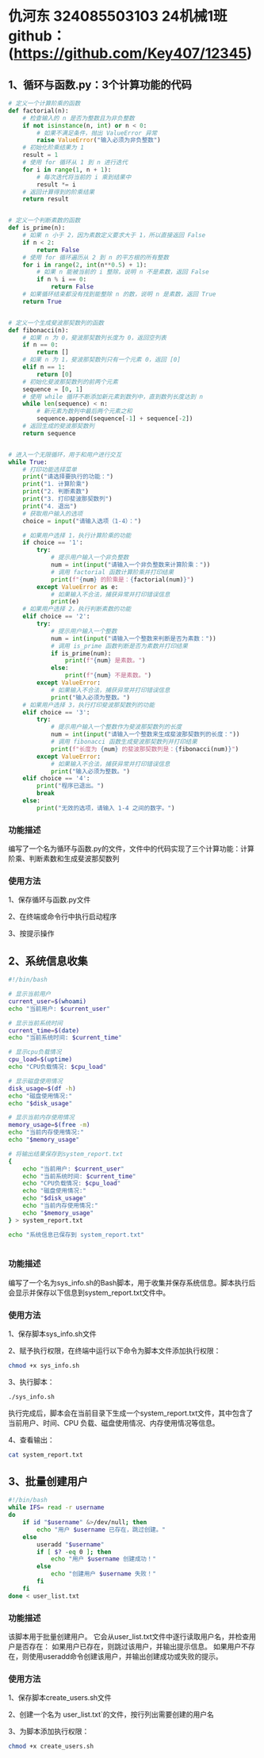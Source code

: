 # 仇河东 324085503103 24机械1班 github：(https://github.com/Key407/12345)
## 1、循环与函数.py：3个计算功能的代码
```python
# 定义一个计算阶乘的函数
def factorial(n):
    # 检查输入的 n 是否为整数且为非负整数
    if not isinstance(n, int) or n < 0:
        # 如果不满足条件，抛出 ValueError 异常
        raise ValueError("输入必须为非负整数")
    # 初始化阶乘结果为 1
    result = 1
    # 使用 for 循环从 1 到 n 进行迭代
    for i in range(1, n + 1):
        # 每次迭代将当前的 i 乘到结果中
        result *= i
    # 返回计算得到的阶乘结果
    return result


# 定义一个判断素数的函数
def is_prime(n):
    # 如果 n 小于 2，因为素数定义要求大于 1，所以直接返回 False
    if n < 2:
        return False
    # 使用 for 循环遍历从 2 到 n 的平方根的所有整数
    for i in range(2, int(n**0.5) + 1):
        # 如果 n 能被当前的 i 整除，说明 n 不是素数，返回 False
        if n % i == 0:
            return False
    # 如果循环结束都没有找到能整除 n 的数，说明 n 是素数，返回 True
    return True


# 定义一个生成斐波那契数列的函数
def fibonacci(n):
    # 如果 n 为 0，斐波那契数列长度为 0，返回空列表
    if n == 0:
        return []
    # 如果 n 为 1，斐波那契数列只有一个元素 0，返回 [0]
    elif n == 1:
        return [0]
    # 初始化斐波那契数列的前两个元素
    sequence = [0, 1]
    # 使用 while 循环不断添加新元素到数列中，直到数列长度达到 n
    while len(sequence) < n:
        # 新元素为数列中最后两个元素之和
        sequence.append(sequence[-1] + sequence[-2])
    # 返回生成的斐波那契数列
    return sequence


# 进入一个无限循环，用于和用户进行交互
while True:
    # 打印功能选择菜单
    print("请选择要执行的功能：")
    print("1. 计算阶乘")
    print("2. 判断素数")
    print("3. 打印斐波那契数列")
    print("4. 退出")
    # 获取用户输入的选项
    choice = input("请输入选项（1-4）：")

    # 如果用户选择 1，执行计算阶乘的功能
    if choice == '1':
        try:
            # 提示用户输入一个非负整数
            num = int(input("请输入一个非负整数来计算阶乘："))
            # 调用 factorial 函数计算阶乘并打印结果
            print(f"{num} 的阶乘是：{factorial(num)}")
        except ValueError as e:
            # 如果输入不合法，捕获异常并打印错误信息
            print(e)
    # 如果用户选择 2，执行判断素数的功能
    elif choice == '2':
        try:
            # 提示用户输入一个整数
            num = int(input("请输入一个整数来判断是否为素数："))
            # 调用 is_prime 函数判断是否为素数并打印结果
            if is_prime(num):
                print(f"{num} 是素数。")
            else:
                print(f"{num} 不是素数。")
        except ValueError:
            # 如果输入不合法，捕获异常并打印错误信息
            print("输入必须为整数。")
    # 如果用户选择 3，执行打印斐波那契数列的功能
    elif choice == '3':
        try:
            # 提示用户输入一个整数作为斐波那契数列的长度
            num = int(input("请输入一个整数来生成斐波那契数列的长度："))
            # 调用 fibonacci 函数生成斐波那契数列并打印结果
            print(f"长度为 {num} 的斐波那契数列是：{fibonacci(num)}")
        except ValueError:
            # 如果输入不合法，捕获异常并打印错误信息
            print("输入必须为整数。")
    elif choice == '4':
        print("程序已退出。")
        break
    else:
        print("无效的选项，请输入 1-4 之间的数字。")
```

### 功能描述
编写了一个名为循环与函数.py的文件，文件中的代码实现了三个计算功能：计算阶乘、判断素数和生成斐波那契数列
### 使用方法
1、保存循环与函数.py文件

2、在终端或命令行中执行启动程序

3、按提示操作


## 2、系统信息收集
```bash
#!/bin/bash

# 显示当前用户
current_user=$(whoami)
echo "当前用户: $current_user"

# 显示当前系统时间
current_time=$(date)
echo "当前系统时间: $current_time"

# 显示cpu负载情况
cpu_load=$(uptime)
echo "CPU负载情况: $cpu_load"

# 显示磁盘使用情况
disk_usage=$(df -h)
echo "磁盘使用情况:"
echo "$disk_usage"

# 显示当前内存使用情况
memory_usage=$(free -m)
echo "当前内存使用情况:"
echo "$memory_usage"

# 将输出结果保存到system_report.txt
{
    echo "当前用户: $current_user"
    echo "当前系统时间: $current_time"
    echo "CPU负载情况: $cpu_load"
    echo "磁盘使用情况:"
    echo "$disk_usage"
    echo "当前内存使用情况:"
    echo "$memory_usage"
} > system_report.txt

echo "系统信息已保存到 system_report.txt"
    
```

### 功能描述
编写了一个名为sys_info.sh的Bash脚本，用于收集并保存系统信息。脚本执行后会显示并保存以下信息到system_report.txt文件中。
### 使用方法
1、保存脚本sys_info.sh文件

2、赋予执行权限，在终端中运行以下命令为脚本文件添加执行权限：
```bash
chmod +x sys_info.sh
```

3、执行脚本：
```bash
./sys_info.sh
```
执行完成后，脚本会在当前目录下生成一个system_report.txt文件，其中包含了当前用户、时间、CPU 负载、磁盘使用情况、内存使用情况等信息。

4、查看输出：
```bash
cat system_report.txt
```


## 3、批量创建用户
```bash
#!/bin/bash
while IFS= read -r username
do
    if id "$username" &>/dev/null; then
        echo "用户 $username 已存在，跳过创建。"
    else
        useradd "$username"
        if [ $? -eq 0 ]; then
            echo "用户 $username 创建成功！"
        else
            echo "创建用户 $username 失败！"
        fi
    fi
done < user_list.txt
```

### 功能描述
该脚本用于批量创建用户。
它会从user_list.txt文件中逐行读取用户名，并检查用户是否存在：
如果用户已存在，则跳过该用户，并输出提示信息。
如果用户不存在，则使用useradd命令创建该用户，并输出创建成功或失败的提示。
### 使用方法
1、保存脚本create_users.sh文件

2、创建一个名为 user_list.txt`的文件，按行列出需要创建的用户名

3、为脚本添加执行权限：
```bash
chmod +x create_users.sh
```
